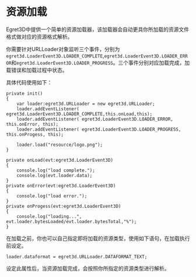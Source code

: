 # 资源加载

Egret3D中提供一个简单的资源加载器，该加载器会自动更具你所加载的资源文件格式做对应的资源格式解析。

你需要针对URLLoader对象监听三个事件，分别为`egret3d.LoaderEvent3D.LOADER_COMPLETE`,`egret3d.LoaderEvent3D.LOADER_ERROR`和`egret3d.LoaderEvent3D.LOADER_PROGRESS`。三个事件分别对应加载完成，加载错误和加载过程中状态。

具体代码使用如下：

```
private init()
{
	var loader:egret3d.URLLoader = new egret3d.URLLoader;
	loader.addEventListener( egret3d.LoaderEvent3D.LOADER_COMPLETE,this.onLoad,this);
	loader.addEventListener( egret3d.LoaderEvent3D.LOADER_ERROR, this.onError, this);
	loader.addEventListener( egret3d.LoaderEvent3D.LOADER_PROGRESS, this.onProgess, this);

	loader.load("resource/logo.png");
}

private onLoad(evt:egret3d.LoaderEvent3D)
{
	console.log("load complete.");
	console.log(evt.loader.data);
}
private onError(evt:egret3d.LoaderEvent3D)
{
	console.log("load error.");
}
private onProgess(evt:egret3d.LoaderEvent3D)
{
	console.log("loading...", evt.loader.bytesLoaded/evt.loader.bytesTotal,"%");
}
```

在加载之前，你也可以自己指定即将加载的资源类型，使用如下语句，在加载执行前设定。

```
loader.dataformat = egret3d.URLLoader.DATAFORMAT_TEXT;
```

设定此属性后，当资源加载完成，会按照你所指定的资源类型进行解析。


